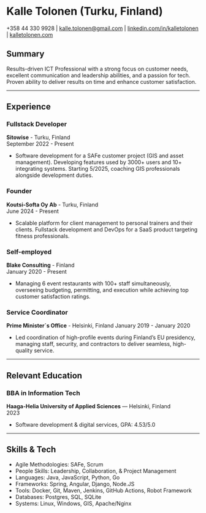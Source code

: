 # Kalle Tolonen (Turku, Finland)

+358 44 330 9928 | kalle.tolonen@gmail.com | [linkedin.com/in/kalletolonen](https://www.linkedin.com/in/kalletolonen) | [kalletolonen.com](https://www.kalletolonen.com)

## Summary
Results-driven ICT Professional with a strong focus on customer needs, excellent communication and leadership abilities, and a passion for tech. Proven ability to deliver results on time and enhance customer satisfaction.

---

## Experience

### Fullstack Developer  
**Sitowise** - Turku, Finland  
September 2022 - Present  
- Software development for a SAFe customer project (GIS and asset management). Developing features used by 3000+ users and 10+ integrating systems. Starting 5/2025, coaching GIS professionals alongside development duties.

### Founder  
**Koutsi-Softa Oy Ab** - Turku, Finland  
June 2024 - Present  
- Scalable platform for client management to personal trainers and their clients. Fullstack development and DevOps for a SaaS product targeting fitness professionals.

### Self-employed  
**Blake Consulting** - Finland  
January 2020 - Present  
- Managing 6 event restaurants with 100+ staff simultaneously, overseeing budgeting, permitting, and execution while achieving top customer satisfaction ratings. 

### Service Coordinator  
**Prime Minister`s Office** - Helsinki, Finland 
January 2019 - January 2020  
- Led coordination of high-profile events during Finland’s EU presidency, managing staff, security, and contractors to deliver seamless, high-quality service. 

---

## Relevant Education

### BBA in Information Tech  
**Haaga-Helia University of Applied Sciences** — Helsinki, Finland  
2023  
- Software development & digital services, GPA: 4.53/5.0  

---

## Skills & Tech
* Agile Methodologies: SAFe, Scrum
* People Skills: Leadership, Collaboration, & Project Management
* Languages: Java, JavaScript, Python, Go
* Frameworks: Spring, Angular, Django, Node.JS
* Tools: Docker, Git, Maven, Jenkins, GitHub Actions, Robot Framework
* Databases: Postgres, SQL, SQLite
* Systems: Linux, Windows, GIS, Apache/Nginx
